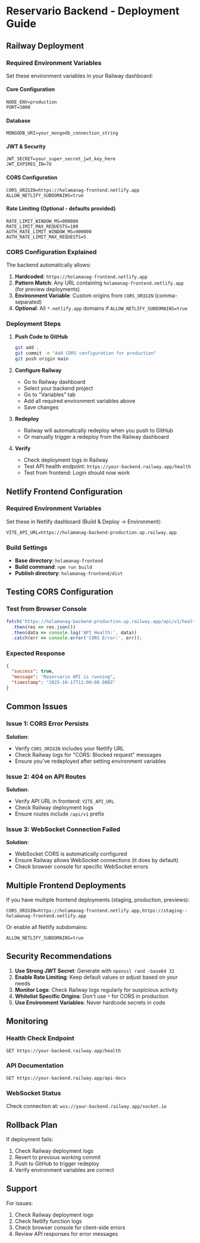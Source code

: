 # Reservario Backend - Deployment Guide

## Railway Deployment

### Required Environment Variables

Set these environment variables in your Railway dashboard:

#### Core Configuration
```
NODE_ENV=production
PORT=3000
```

#### Database
```
MONGODB_URI=your_mongodb_connection_string
```

#### JWT & Security
```
JWT_SECRET=your_super_secret_jwt_key_here
JWT_EXPIRES_IN=7d
```

#### CORS Configuration
```
CORS_ORIGIN=https://holamanag-frontend.netlify.app
ALLOW_NETLIFY_SUBDOMAINS=true
```

#### Rate Limiting (Optional - defaults provided)
```
RATE_LIMIT_WINDOW_MS=900000
RATE_LIMIT_MAX_REQUESTS=100
AUTH_RATE_LIMIT_WINDOW_MS=900000
AUTH_RATE_LIMIT_MAX_REQUESTS=5
```

### CORS Configuration Explained

The backend automatically allows:
1. **Hardcoded**: `https://holamanag-frontend.netlify.app`
2. **Pattern Match**: Any URL containing `holamanag-frontend.netlify.app` (for preview deployments)
3. **Environment Variable**: Custom origins from `CORS_ORIGIN` (comma-separated)
4. **Optional**: All `*.netlify.app` domains if `ALLOW_NETLIFY_SUBDOMAINS=true`

### Deployment Steps

1. **Push Code to GitHub**
   ```bash
   git add .
   git commit -m "Add CORS configuration for production"
   git push origin main
   ```

2. **Configure Railway**
   - Go to Railway dashboard
   - Select your backend project
   - Go to "Variables" tab
   - Add all required environment variables above
   - Save changes

3. **Redeploy**
   - Railway will automatically redeploy when you push to GitHub
   - Or manually trigger a redeploy from the Railway dashboard

4. **Verify**
   - Check deployment logs in Railway
   - Test API health endpoint: `https://your-backend.railway.app/health`
   - Test from frontend: Login should now work

## Netlify Frontend Configuration

### Required Environment Variables

Set these in Netlify dashboard (Build & Deploy → Environment):

```
VITE_API_URL=https://holamanag-backend-production.up.railway.app
```

### Build Settings

- **Base directory**: `holamanag-frontend`
- **Build command**: `npm run build`
- **Publish directory**: `holamanag-frontend/dist`

## Testing CORS Configuration

### Test from Browser Console

```javascript
fetch('https://holamanag-backend-production.up.railway.app/api/v1/health')
  .then(res => res.json())
  .then(data => console.log('API Health:', data))
  .catch(err => console.error('CORS Error:', err));
```

### Expected Response
```json
{
  "success": true,
  "message": "Reservario API is running",
  "timestamp": "2025-10-17T12:00:00.000Z"
}
```

## Common Issues

### Issue 1: CORS Error Persists
**Solution**: 
- Verify `CORS_ORIGIN` includes your Netlify URL
- Check Railway logs for "CORS: Blocked request" messages
- Ensure you've redeployed after setting environment variables

### Issue 2: 404 on API Routes
**Solution**:
- Verify API URL in frontend: `VITE_API_URL`
- Check Railway deployment logs
- Ensure routes include `/api/v1` prefix

### Issue 3: WebSocket Connection Failed
**Solution**:
- WebSocket CORS is automatically configured
- Ensure Railway allows WebSocket connections (it does by default)
- Check browser console for specific WebSocket errors

## Multiple Frontend Deployments

If you have multiple frontend deployments (staging, production, previews):

```
CORS_ORIGIN=https://holamanag-frontend.netlify.app,https://staging--holamanag-frontend.netlify.app
```

Or enable all Netlify subdomains:
```
ALLOW_NETLIFY_SUBDOMAINS=true
```

## Security Recommendations

1. **Use Strong JWT Secret**: Generate with `openssl rand -base64 32`
2. **Enable Rate Limiting**: Keep default values or adjust based on your needs
3. **Monitor Logs**: Check Railway logs regularly for suspicious activity
4. **Whitelist Specific Origins**: Don't use `*` for CORS in production
5. **Use Environment Variables**: Never hardcode secrets in code

## Monitoring

### Health Check Endpoint
```
GET https://your-backend.railway.app/health
```

### API Documentation
```
GET https://your-backend.railway.app/api-docs
```

### WebSocket Status
Check connection at: `wss://your-backend.railway.app/socket.io`

## Rollback Plan

If deployment fails:
1. Check Railway deployment logs
2. Revert to previous working commit
3. Push to GitHub to trigger redeploy
4. Verify environment variables are correct

## Support

For issues:
1. Check Railway deployment logs
2. Check Netlify function logs
3. Check browser console for client-side errors
4. Review API responses for error messages



